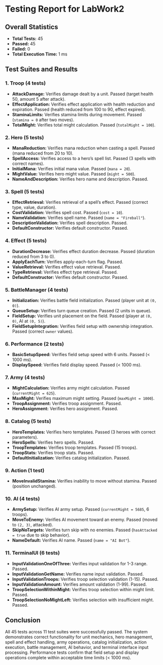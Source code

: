 # Testing Report for LabWork2

## Overall Statistics
- **Total Tests:** 45
- **Passed:** 45
- **Failed:** 0
- **Total Execution Time:** 1 ms

## Test Suites and Results

### 1. Troop (4 tests)
- **AttackDamage:** Verifies damage dealt by a unit. Passed (target health 50, amount 5 after attack).
- **EffectApplication:** Verifies effect application with health reduction and expiration. Passed (health reduced from 100 to 90, effect expired).
- **StaminaLimits:** Verifies stamina limits during movement. Passed (`stamina = 0` after two moves).
- **TotalMight:** Verifies total might calculation. Passed (`totalMight = 100`).

### 2. Hero (5 tests)
- **ManaReduction:** Verifies mana reduction when casting a spell. Passed (mana reduced from 20 to 10).
- **SpellAccess:** Verifies access to a hero’s spell list. Passed (3 spells with correct names).
- **InitialMana:** Verifies initial mana value. Passed (`mana = 20`).
- **MightValue:** Verifies hero might value. Passed (`might = 500`).
- **NameAndDescription:** Verifies hero name and description. Passed.

### 3. Spell (5 tests)
- **EffectRetrieval:** Verifies retrieval of a spell’s effect. Passed (correct type, value, duration).
- **CostValidation:** Verifies spell cost. Passed (`cost = 10`).
- **NameValidation:** Verifies spell name. Passed (`name = "Fireball"`).
- **DescriptionValidation:** Verifies spell description. Passed.
- **DefaultConstructor:** Verifies default constructor. Passed.

### 4. Effect (5 tests)
- **DurationDecrease:** Verifies effect duration decrease. Passed (duration reduced from 3 to 0).
- **ApplyEachTurn:** Verifies apply-each-turn flag. Passed.
- **ValueRetrieval:** Verifies effect value retrieval. Passed.
- **TypeRetrieval:** Verifies effect type retrieval. Passed.
- **DefaultConstructor:** Verifies default constructor. Passed.

### 5. BattleManager (4 tests)
- **Initialization:** Verifies battle field initialization. Passed (player unit at `(0, 0)`).
- **QueueSetup:** Verifies turn queue creation. Passed (2 units in queue).
- **FieldSetup:** Verifies unit placement on the field. Passed (player at `(0, 0)`, AI at `(0, 5)`).
- **FieldSetupIntegration:** Verifies field setup with ownership integration. Passed (correct `owner` values).

### 6. Performance (2 tests)
- **BasicSetupSpeed:** Verifies field setup speed with 6 units. Passed (< 1000 ms).
- **DisplaySpeed:** Verifies field display speed. Passed (< 1000 ms).

### 7. Army (4 tests)
- **MightCalculation:** Verifies army might calculation. Passed (`currentMight = 625`).
- **MaxMight:** Verifies maximum might setting. Passed (`maxMight = 1000`).
- **TroopAssignment:** Verifies troop assignment. Passed.
- **HeroAssignment:** Verifies hero assignment. Passed.

### 8. Catalog (5 tests)
- **HeroTemplates:** Verifies hero templates. Passed (3 heroes with correct parameters).
- **HeroSpells:** Verifies hero spells. Passed.
- **TroopTemplates:** Verifies troop templates. Passed (15 troops).
- **TroopStats:** Verifies troop stats. Passed.
- **DefaultInitialization:** Verifies catalog initialization. Passed.

### 9. Action (1 test)
- **MoveInvalidStamina:** Verifies inability to move without stamina. Passed (position unchanged).

### 10. AI (4 tests)
- **ArmySetup:** Verifies AI army setup. Passed (`currentMight = 5685`, 6 troops).
- **MoveToEnemy:** Verifies AI movement toward an enemy. Passed (moved to `(2, 3)`, attacked).
- **SkipNoTargets:** Verifies turn skip with no enemies. Passed (`hasAttacked = true` due to skip behavior).
- **NameDefault:** Verifies AI name. Passed (`name = "AI Bot"`).

### 11. TerminalUI (6 tests)
- **InputValidationOneOfThree:** Verifies input validation for 1-3 range. Passed.
- **InputValidationGetName:** Verifies name input validation. Passed.
- **InputValidationTroops:** Verifies troop selection validation (1-15). Passed.
- **InputValidationAmount:** Verifies amount validation (1-99). Passed.
- **TroopSelectionWithinMight:** Verifies troop selection within might limit. Passed.
- **TroopSelectionNoMightLeft:** Verifies selection with insufficient might. Passed.

## Conclusion
All 45 tests across 11 test suites were successfully passed. The system demonstrates correct functionality for unit mechanics, hero management, spell and effect handling, army operations, catalog initialization, action execution, battle management, AI behavior, and terminal interface input processing. Performance tests confirm that field setup and display operations complete within acceptable time limits (< 1000 ms).
